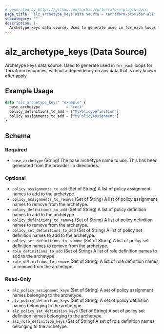 ```yaml
---
# generated by https://github.com/hashicorp/terraform-plugin-docs
page_title: "alz_archetype_keys Data Source - terraform-provider-alz"
subcategory: ""
description: |-
  Archetype keys data source. Used to generate used in for_each loops for Terraform resources, without a dependency on any data that is only known after apply.
---
```


# alz_archetype_keys (Data Source)

Archetype keys data source. Used to generate used in `for_each` loops for Terraform resources, without a dependency on any data that is only known after apply.

## Example Usage

```terraform
data "alz_archetype_keys" "example" {
  base_archetype            = "root"
  policy_definitions_to_add = ["MyPolicyDefinition"]
  policy_assignments_to_add = ["MyPolicyAssignment"]
}
```

<!-- schema generated by tfplugindocs -->
## Schema

### Required

- `base_archetype` (String) The base archetype name to use. This has been generated from the provider lib directories.

### Optional

- `policy_assignments_to_add` (Set of String) A list of policy assignment names to add to the archetype.
- `policy_assignments_to_remove` (Set of String) A list of policy assignment names to remove from the archetype.
- `policy_definitions_to_add` (Set of String) A list of policy definition names to add to the archetype.
- `policy_definitions_to_remove` (Set of String) A list of policy definition names to remove from the archetype.
- `policy_set_definitions_to_add` (Set of String) A list of policy set definition names to add to the archetype.
- `policy_set_definitions_to_remove` (Set of String) A list of policy set definition names to remove from the archetype.
- `role_definitions_to_add` (Set of String) A list of role definition names to add to the archetype.
- `role_definitions_to_remove` (Set of String) A list of role definition names to remove from the archetype.

### Read-Only

- `alz_policy_assignment_keys` (Set of String) A set of policy assignment names belonging to the archetype.
- `alz_policy_definition_keys` (Set of String) A set of policy definition names belonging to the archetype.
- `alz_policy_set_definition_keys` (Set of String) A set of policy set definition names belonging to the archetype.
- `alz_role_definition_keys` (Set of String) A set of role definition names belonging to the archetype.
